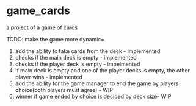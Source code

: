 # game_cards
a project of a game of cards 

TODO: make the game more dynamic= 
1. add the ability to take cards from the deck - implemented
2. checks if the main deck is empty - implemented
3. checks if the player deck is empty - impelmented
4. if main deck is empty and one of the player decks is empty, the other player wins - implemented
5. add the ability for the game manager to end the game by players choice(both players must agree) - WIP
6. winner if game ended by choice is decided by deck size- WIP
